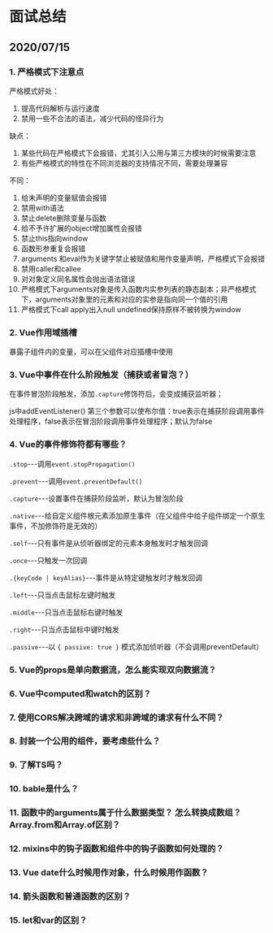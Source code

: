 # 面试总结

## 2020/07/15 

### 1. 严格模式下注意点

严格模式好处： 

1. 提高代码解析与运行速度
2. 禁用一些不合法的语法，减少代码的怪异行为

缺点：

1. 某些代码在严格模式下会报错，尤其引入公用与第三方模块的时候需要注意
2. 有些严格模式的特性在不同浏览器的支持情况不同，需要处理兼容

不同：

1. 给未声明的变量赋值会报错
2. 禁用with语法
3. 禁止delete删除变量与函数
4. 给不予许扩展的object增加属性会报错
5. 禁止this指向window
6. 函数形参重复会报错
7. arguments 和eval作为关键字禁止被赋值和用作变量声明，严格模式下会报错
8. 禁用caller和callee
9. 对对象定义同名属性会抛出语法错误
10. 严格模式下arguments对象是传入函数内实参列表的静态副本；非严格模式下，arguments对象里的元素和对应的实参是指向同一个值的引用
11. 严格模式下call apply出入null undefined保持原样不被转换为window

### 2. Vue作用域插槽

暴露子组件内的变量，可以在父组件对应插槽中使用

### 3. Vue中事件在什么阶段触发（捕获或者冒泡？）

在事件冒泡阶段触发，添加`.capture`修饰符后，会变成捕获监听器；

js中addEventListener()  第三个参数可以使布尔值：true表示在捕获阶段调用事件处理程序，false表示在冒泡阶段调用事件处理程序；默认为false

### 4. Vue的事件修饰符都有哪些？

`.stop`---调用`event.stopPropagation()`

`.prevent`---调用`event.preventDefault()`

`.capture`---设置事件在捕获阶段监听，默认为冒泡阶段

`.native`---给自定义组件根元素添加原生事件（在父组件中给子组件绑定一个原生事件，不加修饰符是无效的） 

`.self`---只有事件是从侦听器绑定的元素本身触发时才触发回调

`.once`---只触发一次回调

`.{keyCode | keyAlias}`---事件是从特定键触发时才触发回调

`.left`---只当点击鼠标左键时触发

`.middle`---只当点击鼠标右键时触发

`.right`---只当点击鼠标中键时触发

`.passive`---以 `{ passive: true }` 模式添加侦听器（不会调用preventDefault）

### 5. Vue的props是单向数据流，怎么能实现双向数据流？

### 6.  Vue中computed和watch的区别？

### 7.  使用CORS解决跨域的请求和非跨域的请求有什么不同？

### 8. 封装一个公用的组件，要考虑些什么？

### 9. 了解TS吗？ 

### 10. bable是什么？

### 11. 函数中的arguments属于什么数据类型？ 怎么转换成数组？ Array.from和Array.of区别？

### 12. mixins中的钩子函数和组件中的钩子函数如何处理的？

### 13. Vue date什么时候用作对象，什么时候用作函数？

### 14. 箭头函数和普通函数的区别？

### 15. let和var的区别？

